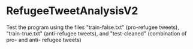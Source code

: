 # RefugeeTweetAnalysisV2

Test the program using the files "train-false.txt" (pro-refugee tweets), "train-true.txt" (anti-refugee tweets), and "test-cleaned" (combination of pro- and anti- refugee tweets)

